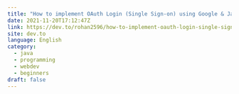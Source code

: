 ```yaml
---
title: "How to implement OAuth Login (Single Sign-on) using Google & Java(Spring Boot) — Part 2"
date: 2021-11-20T17:12:47Z
link: https://dev.to/rohan2596/how-to-implement-oauth-login-single-sign-on-using-google-javaspring-boot-part-2-5cl1?utm_medium=RSS&utm_source=news.12bit.vn
site: dev.to
language: English
category:
  - java
  - programming
  - webdev
  - beginners
draft: false
---
```

